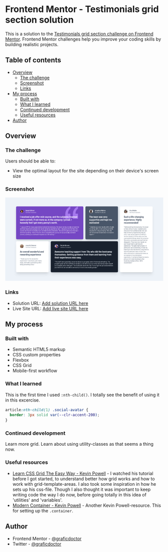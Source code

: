 # Frontend Mentor - Testimonials grid section solution

This is a solution to the [Testimonials grid section challenge on Frontend Mentor](https://www.frontendmentor.io/challenges/testimonials-grid-section-Nnw6J7Un7). Frontend Mentor challenges help you improve your coding skills by building realistic projects.

## Table of contents

- [Overview](#overview)
  - [The challenge](#the-challenge)
  - [Screenshot](#screenshot)
  - [Links](#links)
- [My process](#my-process)
  - [Built with](#built-with)
  - [What I learned](#what-i-learned)
  - [Continued development](#continued-development)
  - [Useful resources](#useful-resources)
- [Author](#author)

## Overview

### The challenge

Users should be able to:

- View the optimal layout for the site depending on their device's screen size

### Screenshot

![](screenshot.jpg)

### Links

- Solution URL: [Add solution URL here](https://your-solution-url.com)
- Live Site URL: [Add live site URL here](https://your-live-site-url.com)

## My process

### Built with

- Semantic HTML5 markup
- CSS custom properties
- Flexbox
- CSS Grid
- Mobile-first workflow

### What I learned

This is the first time I used `:nth-child()`. I totally see the benefit of using it in this excercise.

```css
article:nth-child(1) .social-avatar {
  border: 3px solid var(--clr-accent-200);
}
```

### Continued development

Learn more grid. Learn about using utility-classes as that seems a thing now.

### Useful resources

- [Learn CSS Grid The Easy Way - Kevin Powell](https://www.youtube.com/watch?v=rg7Fvvl3taU) - I watched his tutorial before I got started, to understand better how grid works and how to work with grid-template-areas. I also took some inspiration in how he sets up his css-file. Though I also thought it was important to keep writing code the way I do now, before going totally in this idea of 'utilities' and 'variables'.
- [Modern Container - Kevin Powell](https://twitter.com/KevinJPowell/status/1501555193799925761) - Another Kevin Powell-resource. This for setting up the `.container`.

## Author

- Frontend Mentor - [@graficdoctor](https://www.frontendmentor.io/profile/graficdoctor)
- Twitter - [@graficdoctor](https://www.twitter.com/graficdoctor)
